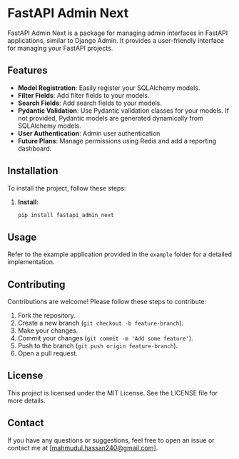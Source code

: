 

# FastAPI Admin Next

FastAPI Admin Next is a package for managing admin interfaces in FastAPI applications, similar to Django Admin. It provides a user-friendly interface for managing your FastAPI projects.

## Features

- **Model Registration**: Easily register your SQLAlchemy models.
- **Filter Fields**: Add filter fields to your models.
- **Search Fields**: Add search fields to your models.
- **Pydantic Validation**: Use Pydantic validation classes for your models. If not provided, Pydantic models are generated dynamically from SQLAlchemy models.
- **User Authentication**: Admin user authentication
- **Future Plans**: Manage permissions using Redis and add a reporting dashboard.

## Installation

To install the project, follow these steps:

1. **Install**:
    ```bash
    pip install fastapi_admin_next
    ```


## Usage

Refer to the example application provided in the `example` folder for a detailed implementation.


## Contributing

Contributions are welcome! Please follow these steps to contribute:

1. Fork the repository.
2. Create a new branch (`git checkout -b feature-branch`).
3. Make your changes.
4. Commit your changes (`git commit -m 'Add some feature'`).
5. Push to the branch (`git push origin feature-branch`).
6. Open a pull request.

## License

This project is licensed under the MIT License. See the LICENSE file for more details.

## Contact

If you have any questions or suggestions, feel free to open an issue or contact me at [mahmudul.hassan240@gmail.com].
